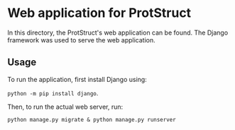 # Web application for ProtStruct
In this directory, the ProtStruct's web application can be found. The Django framework was used to serve the web application.

## Usage
To run the application, first install Django using:

`python -m pip install django`.

Then, to run the actual web server, run:

`python manage.py migrate & python manage.py runserver`